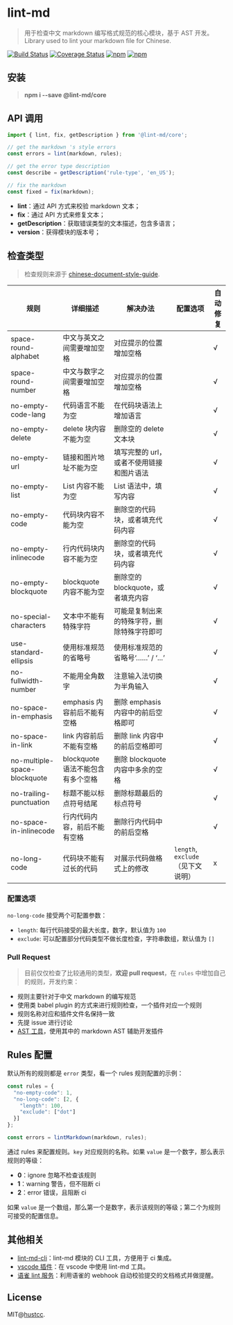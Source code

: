 # lint-md

> 用于检查中文 markdown 编写格式规范的核心模块，基于 AST 开发。Library used to lint your markdown file for Chinese.

[![Build Status](https://travis-ci.org/hustcc/lint-md.svg?branch=master)](https://travis-ci.org/hustcc/lint-md)
[![Coverage Status](https://coveralls.io/repos/github/hustcc/lint-md/badge.svg?branch=master)](https://coveralls.io/github/hustcc/lint-md)
[![npm](https://img.shields.io/npm/v/lint-md.svg)](https://www.npmjs.com/package/lint-md)
[![npm](https://img.shields.io/npm/dm/lint-md.svg)](https://www.npmjs.com/package/lint-md)

## 安装

> **npm i --save @lint-md/core**

## API 调用

```js
import { lint, fix, getDescription } from '@lint-md/core';

// get the markdown 's style errors
const errors = lint(markdown, rules);

// get the error type description
const describe = getDescription('rule-type', 'en_US');

// fix the markdown
const fixed = fix(markdown);
```

- **lint**：通过 API 方式来校验 markdown 文本；
- **fix**：通过 API 方式来修复文本；
- **getDescription**：获取错误类型的文本描述，包含多语言；
- **version**：获得模块的版本号；

## 检查类型

> 检查规则来源于 [chinese-document-style-guide](https://github.com/ruanyf/document-style-guide).

| 规则 | 详细描述 | 解决办法 | 配置选项 | 自动修复 |
| ------ | ------ | ------ | ----- | ----- |
| space-round-alphabet | 中文与英文之间需要增加空格 | 对应提示的位置增加空格 | | √ |
| space-round-number | 中文与数字之间需要增加空格 | 对应提示的位置增加空格 | | √ |
| no-empty-code-lang | 代码语言不能为空 | 在代码块语法上增加语言 | | √ |
| no-empty-delete | delete 块内容不能为空 | 删除空的 delete 文本块 | | √ |
| no-empty-url | 链接和图片地址不能为空 | 填写完整的 url，或者不使用链接和图片语法 | | √ |
| no-empty-list | List 内容不能为空 | List 语法中，填写内容 | | √ |
| no-empty-code | 代码块内容不能为空 | 删除空的代码块，或者填充代码内容 | | √ |
| no-empty-inlinecode | 行内代码块内容不能为空 | 删除空的代码块，或者填充代码内容 | | √ |
| no-empty-blockquote | blockquote 内容不能为空 | 删除空的 blockquote，或者填充内容 | | √ |
| no-special-characters | 文本中不能有特殊字符 | 可能是复制出来的特殊字符，删除特殊字符即可 | | √ |
| use-standard-ellipsis | 使用标准规范的省略号 | 使用标准规范的省略号‘……’ / ‘...’ | | √ |
| no-fullwidth-number | 不能用全角数字 | 注意输入法切换为半角输入 | | √ |
| no-space-in-emphasis | emphasis 内容前后不能有空格 | 删除 emphasis 内容中的前后空格即可 | | √ |
| no-space-in-link | link 内容前后不能有空格 | 删除 link 内容中的前后空格即可 | | √ |
| no-multiple-space-blockquote | blockquote 语法不能包含有多个空格 | 删除 blockquote 内容中多余的空格 | | √ |
| no-trailing-punctuation | 标题不能以标点符号结尾 | 删除标题最后的标点符号 | | √ |
| no-space-in-inlinecode | 行内代码内容，前后不能有空格 | 删除行内代码中的前后空格 | | √ |
| no-long-code | 代码块不能有过长的代码 | 对展示代码做格式上的修改 | `length`, `exclude` （见下文说明） | x |

### 配置选项

`no-long-code` 接受两个可配置参数：

+ `length`: 每行代码接受的最大长度，数字，默认值为 `100`
+ `exclude`: 可以配置部分代码类型不做长度检查，字符串数组，默认值为 `[]`

### Pull Request

> 目前仅仅检查了比较通用的类型，**欢迎 pull request**，在 `rules` 中增加自己的规则，开发约束：

- 规则主要针对于中文 markdown 的编写规范
- 使用类 babel plugin 的方式来进行规则检查，一个插件对应一个规则
- 规则名称对应和插件文件名保持一致
- 先提 issue 进行讨论
- [AST 工具](https://astexplorer.net/)，使用其中的 markdown AST 辅助开发插件

## Rules 配置

默认所有的规则都是 `error` 类型，看一个 rules 规则配置的示例：

```js
const rules = {
  "no-empty-code": 1,
  "no-long-code": [2, {
    "length": 100,
    "exclude": ["dot"]
  }]
};

const errors = lintMarkdown(markdown, rules);
```

通过 rules 来配置规则。`key` 对应规则的名称。如果 `value` 是一个数字，那么表示规则的等级：

- **0**：ignore 忽略不检查该规则
- **1**：warning 警告，但不阻断 ci
- **2**：error 错误，且阻断 ci

如果 `value` 是一个数组，那么第一个是数字，表示该规则的等级；第二个为规则可接受的配置信息。

## 其他相关

- [lint-md-cli](https://github.com/lint-md/cli)：lint-md 模块的 CLI 工具，方便用于 ci 集成。
- [vscode 插件](https://marketplace.visualstudio.com/items?itemName=ZhixiangZhang.mdlint#review-details)：在 vscode 中使用
  lint-md 工具。
- [语雀 lint 服务](https://github.com/hustcc/yuque-lint)：利用语雀的 webhook 自动校验提交的文档格式并做提醒。

## License

MIT@[hustcc](https://github.com/hustcc).
